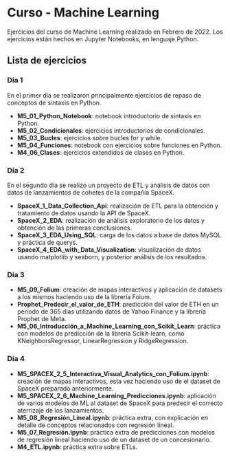 # Curso - Machine Learning

Ejercicios del curso de Machine Learning realizado en Febrero de 2022. Los ejercicios están hechos en Jupyter Notebooks, en lenguaje Python.

## Lista de ejercicios

### Día 1

En el primer día se realizaron principalmente ejercicios de repaso de conceptos de sintaxis en Python.

- **M5_01_Python_Notebook**: notebook introductorio de sintaxis en Python.
- **M5_02_Condicionales**: ejercicios introductorios de condicionales.
- **M5_03_Bucles**: ejercicios sobre bucles for y while.
- **M5_04_Funciones**: notebook con ejercicios sobre funciones en Python.
- **M4_06_Clases**: ejercicios extendidos de clases en Python.

### Día 2

En el segundo día se realizo un proyecto de ETL y análisis de datos con datos de lanzamientos de cohetes de la compañía SpaceX.

- **SpaceX_1_Data_Collection_Api**: realización de ETL para la obtención y tratamiento de datos usando la API de SpaceX.
- **SpaceX_2_EDA**: realización de análisis exploratorio de los datos y obtención de las primeras conclusiones.
- **SpaceX_3_EDA_Using_SQL**: carga de los datos a base de datos MySQL y práctica de querys.
- **SpaceX_4_EDA_with_Data_Visualization**: visualización de datos usando matplotlib y seaborn, y posterior análisis de los resultados.

### Día 3

- **M5_09_Folium**: creación de mapas interactivos y aplicación de datasets a los mismos haciendo uso de la librería Foium.
- **Prophet_Predecir_el_valor_de_ETH**: predicción del valor de ETH en un periodo de 365 días utilizando datos de Yahoo Finance y la librería Prophet de Meta.
- **M5_06_Introducción_a_Machine_Learning_con_Scikit_Learn**: práctica con modelos de predicción de la librería Scikit-learn, como KNeighborsRegressor, LinearRegression y RidgeRegression.

### Día 4

- **M5_SPACEX_2_5_Interactiva_Visual_Analytics_con_Folium.ipynb**: creación de mapas interactivos, esta vez haciendo uso de el dataset de SpaceX preparado anteriormente.
- **M5_SPACEX_2_6_Machine_Learning_Predicciones.ipynb**: aplicación de varios modelos de ML al dataset de SpaceX para predecir el correcto aterrizaje de los lanzamientos.
- **M5_08_Regresión_Lineal.ipynb**: práctica extra, con explicación en detalle de conceptos relacionados con regresión lineal.
- **M5_07_Regresión.ipynb**: práctica extra de predicciones con modelos de regresión lineal haciendo uso de un dataset de un concesionario.
- **M4_ETL.ipynb**: práctica extra sobre ETLs.
